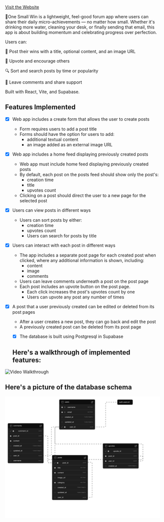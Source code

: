 [Visit the Website](https://onesmallwin.vercel.app/)

🌱One Small Win is a lightweight, feel-good forum app where users can share their daily micro-achievements — no matter how small. Whether it's drinking more water, cleaning your desk, or finally sending that email, this app is about building momentum and celebrating progress over perfection.

Users can:

📌 Post their wins with a title, optional content, and an image URL

👏 Upvote and encourage others

🔍 Sort and search posts by time or popularity

💬 Leave comments and share support

Built with React, Vite, and Supabase.


## Features Implemented

- [x] Web app includes a create form that allows the user to create posts

  - Form requires users to add a post title
  - Forms should have the option for users to add:
     - additional textual content
     - an image added as an external image URL

- [x] Web app includes a home feed displaying previously created posts

  - Web app must include home feed displaying previously created posts
  - By default, each post on the posts feed should show only the post's:
     - creation time
     - title
     - upvotes count
  - Clicking on a post should direct the user to a new page for the selected post

- [x] Users can view posts in different ways

  - Users can sort posts by either:
    - creation time
    - upvotes count
    - Users can search for posts by title

- [x] Users can interact with each post in different ways

  - The app includes a separate post page for each created post when clicked, where any additional information is shown, including:
    - content
    - image
    - comments
  - Users can leave comments underneath a post on the post page
  - Each post includes an upvote button on the post page.
    - Each click increases the post's upvotes count by one
     - Users can upvote any post any number of times

- [x] A post that a user previously created can be edited or deleted from its post pages

  - After a user creates a new post, they can go back and edit the post
  - A previously created post can be deleted from its post page


  - [x] The database is built using Postgresql in Supabase



  ## Here's a walkthrough of implemented features:

<img src='src/assets/video.gif' title='Video Walkthrough' width='' alt='Video Walkthrough' />


  ##  Here's a picture of the database schema
<img src='src/assets/database-schema.png' title='Video Walkthrough' width='' alt='Video Walkthrough' />